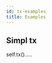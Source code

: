 ```yaml
---
id: tx-examples
title: Examples
---
```


[comment]: # (mx-abstract)



[comment]: # (mx-context-auto)

## Simpl tx

self.tx().....

